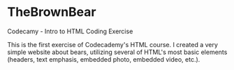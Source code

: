# TheBrownBear
Codecamy - Intro to HTML Coding Exercise

This is the first exercise of Codecademy's HTML course. I created a very simple website about bears, utilizing several of HTML's most basic elements (headers, text emphasis, embedded photo, embedded video, etc.).
